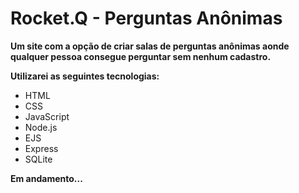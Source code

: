 # Rocket.Q - Perguntas Anônimas
**Um site com a opção de criar salas de perguntas anônimas aonde qualquer pessoa consegue perguntar sem nenhum cadastro.**

**Utilizarei as seguintes tecnologias:**

 * HTML 
 * CSS
 * JavaScript
 * Node.js
 * EJS
 * Express
 * SQLite
 
**Em andamento...**

